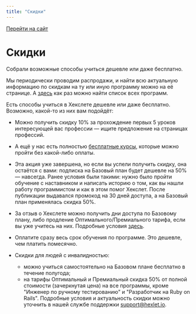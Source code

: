```yaml
---
title: "Скидки"
---
```


[Перейти на сайт](https://ru.hexlet.io)

# Скидки

Собрали возможные способы учиться дешевле или даже бесплатно.

Мы периодически проводим распродажи, и найти всю актуальную информацию по скидкам на ту или иную программу можно на её странице. А [здесь](https://ru.hexlet.io/courses) как раз можно найти список всех программ.

Есть способы учиться в Хекслете дешевле или даже бесплатно. Возможно, какой-то из них вам подойдёт:

- Можно получить скидку 10% за прохождение первых 5 уроков интересующей вас профессии — ищите предложение на страницах профессий.

- А ещё у нас есть полностью [бесплатные курсы](https://ru.hexlet.io/courses_free), которые можно пройти без какой-либо оплаты.

- Эта акция уже завершена, но если вы успели получить скидку, она остаётся с вами: подписка на Базовый план будет дешевле на 50% — навсегда. Ранее условия были такими: нужно было пройти обучение с наставником и написать историю о том, как вы нашли работу программистом и как в этом помог Хекслет. После публикации выдавался промокод на 30 дней доступа, а на Базовый план применялась скидка 50%.

- За отзыв о Хекслете можно получить дни доступа по Базовому плану, либо продление Оптимального/Премиального тарифа, если вы уже учитесь на них. Подробные условия [здесь](https://help.hexlet.io/article/20666).

- Оплатите сразу весь срок обучения по программе. Это дешевле, чем платить помесячно.
  
- Скидки для людей с инвалидностью:
  - можно учиться самостоятельно на Базовом плане бесплатно в течение полугода;
  - на тарифы Оптимальный и Премиальный скидка 50% от полной стоимости (зачеркнутая цена) на все программы, кроме "Инженер по  ручному тестированию" и "Разработчик на Ruby on Rails". Подробные условия и актуальность скидки можно уточнить в нашей службе поддержки support@hexlet.io.
